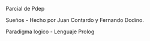 Parcial de Pdep

Sueños - Hecho por Juan Contardo y Fernando Dodino.

Paradigma logico - Lenguaje Prolog